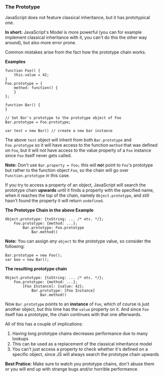 ### The Prototype

JavaScript does not feature classical inheritance, but it has prototypical one.

**In short:** JavaScript's Model is more powerful (you can for example implement 
classical inheritance with it, you can't do this the other way around), but also 
more error prone.

Common mistakes arise from the fact how the prototype chain works.

**Examples**
    
    function Foo() {
        this.value = 42;
    }
    Foo.prototype = {
        method: function() {
        }
    };

    function Bar() {
    }

    // Set Bar's prototype to the prototype object of Foo
    Bar.prototype = Foo.prototype;

    var test = new Bar() // create a new bar instance

The above `test` object will inherit from both `Bar.prototype` and
`Foo.prototype` so it will have access to the function `method` that was defined
on `Foo`, but it will not have access to the value property of a `Foo` instance
since `Foo` itself never gets called.  

**Note:** Don't use `Bar.property = Foo;` this will **no**t point to `Foo`'s
prototype but rather to the function object `Foo`, so the chain will go over
`Function.prototype` in this case.

If you try to access a property of an object, JavaScript will search the
prototype chain **upwards** until it finds a property with the specified name,
when it reaches the top of the chain, namely `Object.prototype`, and still
hasn't found the property it will return `undefined`.

**The Prototype Chain in the above Example**

    Object.prototype: {toString: ... /* etc. */};
        Foo.prototype: {method: ...};
            Bar.prototype: Foo.prototype
                Bar.method()

**Note:** You can assign *any* `object` to the prototype value, so consider
the following:

    Bar.prototype = new Foo();
    var boo = new Bar();

**The resulting prototype chain**

    Object.prototype: {toString: ... /* etc. */};
        Foo.prototype: {method: ...};
            [Foo Instance]: {value: 42};
                Bar.prototype: [Foo Instance]
                    Bar.method()

Now `Bar.prototype` points to an **instance** of `Foo`, which of course is just
another object, but this time has the `value` property on it. And since `Foo`
itself has a prototype, the chain continues with that one afterwards.

All of this has a couple of implications:

 1. Having long prototype chains decreases performance due to many lookups
 2. This can be used as a replacement of the classical inheritance model 
 3. You can't just access a property to check whether it's defined on a specific
    object, since JS will always search the prototype chain upwards

**Best Pratice:** Make sure to watch you prototype chains, don't abuse them or
you will end up with strange bugs and/or horrible performance.

